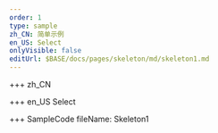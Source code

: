 ```yaml
--- 
order: 1
type: sample
zh_CN: 简单示例
en_US: Select
onlyVisible: false
editUrl: $BASE/docs/pages/skeleton/md/skeleton1.md
---
```


+++ zh_CN

+++ en_US
Select

+++ SampleCode
fileName: Skeleton1
